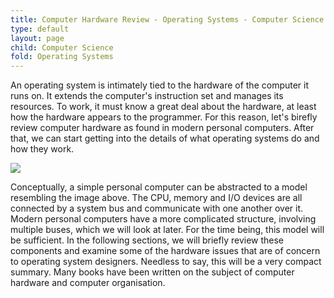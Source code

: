 ```yaml
---
title: Computer Hardware Review - Operating Systems - Computer Science
type: default
layout: page
child: Computer Science
fold: Operating Systems
---
```


An operating system is intimately tied to the hardware of the computer it runs
on. It extends the computer's instruction set and manages its resources. To
work, it must know a great deal about the hardware, at least how the hardware
appears to the programmer. For this reason, let's birefly review computer
hardware as found in modern personal computers. After that, we can start getting
into the details of what operating systems do and how they work.

![](/img/computer-science/os/components.png)

Conceptually, a simple personal computer can be abstracted to a model resembling
the image above. The CPU, memory and I/O devices are all connected by a system
bus and communicate with one another over it. Modern personal computers have a
more complicated structure, involving multiple buses, which we will look at
later. For the time being, this model will be sufficient. In the following
sections, we will briefly review these components and examine some of the
hardware issues that are of concern to operating system designers. Needless to
say, this will be a very compact summary. Many books have been written on the
subject of computer hardware and computer organisation.
